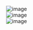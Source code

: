 ![image](https://user-images.githubusercontent.com/78432083/111023098-fe424b00-8411-11eb-8903-73a0c87ce61f.png)  
![image](https://user-images.githubusercontent.com/78432083/111023080-de128c00-8411-11eb-87af-6f6beb43a2bd.png)  
 ![image](https://user-images.githubusercontent.com/78432083/111023084-e4086d00-8411-11eb-81f1-e14628181d37.png)  
   
